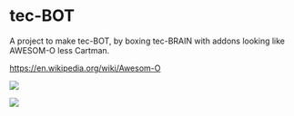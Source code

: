 # tec-BOT

A project to make tec-BOT, by boxing tec-BRAIN with addons looking like AWESOM-O less Cartman.

https://en.wikipedia.org/wiki/Awesom-O  

![](https://github.com/SteveJustin1963/tec-BOT/blob/master/pics/awesom-0-bot.png)

![](https://github.com/SteveJustin1963/tec-BOT/blob/master/pics/tecBOT-HEAD.png)
